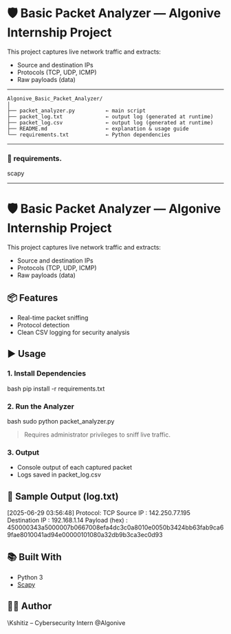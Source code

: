 # 🛡️ Basic Packet Analyzer — Algonive Internship Project

This project captures live network traffic and extracts:
- Source and destination IPs
- Protocols (TCP, UDP, ICMP)
- Raw payloads (data)

---
```
Algonive_Basic_Packet_Analyzer/
│
├── packet_analyzer.py          ← main script
├── packet_log.txt              ← output log (generated at runtime)
├── packet_log.csv              ← output log (generated at runtime)
├── README.md                   ← explanation & usage guide
└── requirements.txt            ← Python dependencies
```
---

### 📄 requirements.

scapy


---

# 🛡️ Basic Packet Analyzer — Algonive Internship Project

This project captures live network traffic and extracts:
- Source and destination IPs
- Protocols (TCP, UDP, ICMP)
- Raw payloads (data)

## 📦 Features
- Real-time packet sniffing
- Protocol detection
- Clean CSV logging for security analysis

## ▶️ Usage

### 1. Install Dependencies
bash
pip install -r requirements.txt


### 2. Run the Analyzer

bash
sudo python packet_analyzer.py


> Requires administrator privileges to sniff live traffic.

### 3. Output

* Console output of each captured packet
* Logs saved in packet_log.csv

## 📁 Sample Output (log.txt)

[2025-06-29 03:56:48] Protocol: TCP
 Source IP      : 142.250.77.195
 Destination IP : 192.168.1.14
 Payload (hex)  : 450000343a5000007b0667008efa4dc3c0a8010e0050b3424bb63fab9ca69fae8010041ad94e00000101080a32db9b3ca3ec0d93


## 📚 Built With

* Python 3
* [Scapy](https://scapy.readthedocs.io/)

## 👨‍💻 Author

\Kshitiz – Cybersecurity Intern @Algonive
